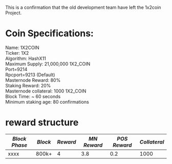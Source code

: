 This is a confirmation that the old development team have left the 1x2coin Project.</br>


# Coin Specifications:
Name: 1X2COIN</br>
Ticker: 1X2</br>
Algorithm: HashX11</br>
Maximum Supply: 21,000,000 1X2_COIN</br>
Port=9214</br>
Rpcport=9213 (Default)</br>
Masternode Reward: 80%</br>
Staking Reward: 20%</br>
Masternode collateral:  1000 1X2_COIN</br>
Block Time: ~ 60 seconds</br>
Minimum staking age: 80 confirmations</br>

# reward structure
|***Block Phase*** |***Block***         | ***Reward*** | ***MN Reward*** | ***POS Reward*** | ***Collateral*** |
|------------------|--------------------|--------------|-----------------|------------------|------------------|
| xxxx             | 800k+              | 4            | 3.8             | 0.2              | 1000             |
